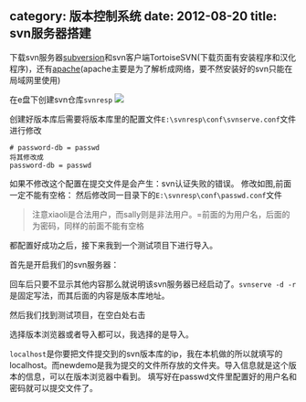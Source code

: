 category: 版本控制系统
date: 2012-08-20
title: svn服务器搭建
---
下载svn服务器[subversion](http://sourceforge.net/projects/win32svn/)和svn客户端TortoiseSVN(下载页面有安装程序和汉化程序)，还有[apache]()(apache主要是为了解析成网络，要不然安装好的svn只能在局域网里使用)

在e盘下创建svn仓库`svnresp` ![](https://raw.githubusercontent.com/ming15/blog-website/images/svn/0.jpg)

创建好版本库后需要将版本库里的配置文件`E:\svnresp\conf\svnserve.conf`文件进行修改
```[general]
# password-db = passwd 
将其修改成
password-db = passwd
```
如果不修改这个配置在提交文件是会产生：svn认证失败的错误。 修改如图,前面一定不能有空格：
[](https://raw.githubusercontent.com/ming15/blog-website/images/svn/1.jpg)[](https://raw.githubusercontent.com/ming15/blog-website/images/svn/2.jpg)
然后修改同一目录下的`E:\svnresp\conf\passwd.conf`文件
[](https://raw.githubusercontent.com/ming15/blog-website/images/svn/3.jpg)
> 注意xiaoli是合法用户，而sally则是非法用户。=前面的为用户名，后面的为密码，同样的前面不能有空格

都配置好成功之后，接下来我到一个测试项目下进行导入。

首先是开启我们的svn服务器：
[](https://raw.githubusercontent.com/ming15/blog-website/images/svn/4.jpg)

回车后只要不显示其他内容那么就说明该svn服务器已经启动了。`svnserve -d -r`是固定写法，而其后面的内容是版本库地址。

然后我们找到测试项目，在空白处右击
[](https://raw.githubusercontent.com/ming15/blog-website/images/svn/5.jpg)

选择版本浏览器或者导入都可以，我选择的是导入。
[](https://raw.githubusercontent.com/ming15/blog-website/images/svn/6.jpg)

`localhost`是你要把文件提交到的svn版本库的ip，我在本机做的所以就填写的localhost。而newdemo是我为提交的文件所存放的文件夹。导入信息就是这个版本的信息，可以在版本浏览器中看到。
[](https://raw.githubusercontent.com/ming15/blog-website/images/svn/7.jpg)
填写好在passwd文件里配置好的用户名和密码就可以提交文件了。
[](https://raw.githubusercontent.com/ming15/blog-website/images/svn/8.jpg)
